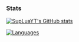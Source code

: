 ### Stats
[![SupLuaYT's GitHub stats](https://github-readme-stats.vercel.app/api?username=SupLuaYT)](https://github.com/SupLuaYT)

[![Languages](https://github-readme-stats.vercel.app/api/top-langs/?username=SupLuaYT)](https://github.com/sSupLuaYT)





  
<!--
**SupLuaYT/SupLuaYT** is a ✨ _special_ ✨ repository because its `README.md` (this file) appears on your GitHub profile.

Here are some ideas to get you started:

- 🔭 I’m currently working on .... 
- 🌱 I’m currently learning ...
- 👯 I’m looking to collaborate on ...
- 🤔 I’m looking for help with ...
- 💬 Ask me about ...
- 📫 How to reach me: ...
- 😄 Pronouns: ...
- ⚡ Fun fact: ...
-->
